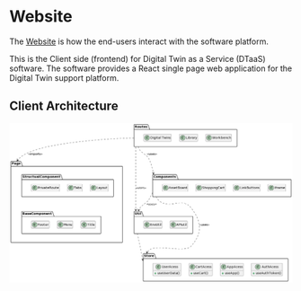 # Website

The
[Website](https://github.com/INTO-CPS-Association/DTaaS/tree/feature/distributed-demo/client#readme)
is how the end-users interact with the software platform.

This is the Client side (frontend) for Digital Twin
as a Service (DTaaS) software. The software provides
a React single page web application for the Digital Twin support platform.

## Client Architecture

![Client architecture](package-diagram.png)